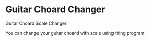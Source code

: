 # Guitar Choard Changer
Guitar Choard Scale Changer

You can change your guitar choard with scale using thing program.

